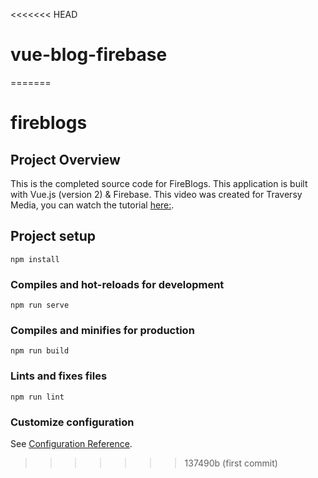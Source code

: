 <<<<<<< HEAD
# vue-blog-firebase
=======
# fireblogs

## Project Overview

This is the completed source code for FireBlogs. This application is built with Vue.js (version 2) & Firebase. This video was created for Traversy Media, you can watch the tutorial [here:](https://www.youtube.com/watch?v=ISv22NNL-aE).

## Project setup

```
npm install
```

### Compiles and hot-reloads for development

```
npm run serve
```

### Compiles and minifies for production

```
npm run build
```

### Lints and fixes files

```
npm run lint
```

### Customize configuration

See [Configuration Reference](https://cli.vuejs.org/config/).
>>>>>>> 137490b (first commit)
